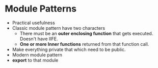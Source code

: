 # Module Patterns

- Practical usefulness
- Classic module pattern have two characters
	- There must be an **outer enclosing  function** that gets executed. Doesn't have IIFE.
	- **One or more Inner functions** returned from that function call.
- Make everything private that which need to be public.
- Modern module pattern
- **export** to that module